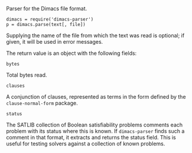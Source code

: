 Parser for the Dimacs file format.

```
dimacs = require('dimacs-parser')
p = dimacs.parse(text[, file])
```

Supplying the name of the file from which the text was read is optional; if given, it will be used in error messages.

The return value is an object with the following fields:

```
bytes
```

Total bytes read.

```
clauses
```

A conjunction of clauses, represented as terms in the form defined by the `clause-normal-form` package.

```
status
```

The SATLIB collection of Boolean satisfiability problems comments each problem with its status where this is known. If `dimacs-parser` finds such a comment in that format, it extracts and returns the status field. This is useful for testing solvers against a collection of known problems.
